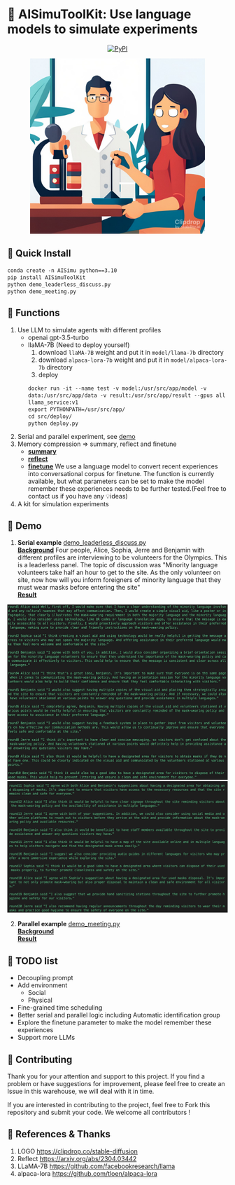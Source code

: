 # 🥳 AISimuToolKit: Use language models to simulate experiments

<p align="center">
    <a href="https://pypi.org/project/AISimuToolKit/">
        <img alt="PyPI" src="https://img.shields.io/pypi/v/AISimuToolKit?color=gree">
    </a>
</p>

<div align="center">
    <img src="./images/logo_stable-diffusion-xl.jpg" height=400 alt="logo"/>
</div>

## 🔨 Quick Install

``` shell
conda create -n AISimu python==3.10
pip install AISimuToolKit
python demo_leaderless_discuss.py
python demo_meeting.py
```

## 🥸 Functions
1. Use LLM to simulate agents with different profiles
    - openai gpt-3.5-turbo
    - llaMA-7B (Need to deploy yourself)
        1. download `llaMA-7B` weight and put it in `model/llama-7b` directory
        2. download `alpaca-lora-7b` weight and put it in `model/alpaca-lora-7b` directory
        3. deploy
        ``` shell
        docker run -it --name test -v model:/usr/src/app/model -v data:/usr/src/app/data -v result:/usr/src/app/result --gpus all  llama_service:v1
        export PYTHONPATH=/usr/src/app/
        cd src/deploy/
        python deploy.py
        ```
2. Serial and parallel experiment, see [demo](#-demo)
3. Memory compression => summary, reflect and finetune
    - **<u>summary</u>**
    - **<u>reflect</u>** 
    - **<u>finetune</u>**  We use a language model to convert recent experiences into conversational corpus for finetune.
    The function is currently available, but what parameters can be set to make the model remember these experiences needs to be further tested.(Feel free to contact us if you have any 💡ideas)
4. A kit for simulation experiments


## 👀 Demo
1. **Serial example**    [demo_leaderless_discuss.py](demo_leaderless_discuss.py)  
**<u>Background</u>** Four people, Alice, Sophia, Jerre and Benjamin with different profiles are interviewing to be volunteers for the Olympics. This is a leaderless panel. The topic of discussion was "Minority language volunteers take half an hour to get to the site. As the only volunteer on site, now how will you inform foreigners of minority language that they must wear masks before entering the site"  
**<u>Result</u>**
<div align="center">
    <img src="./images/demo_leaderless_discussion_1.jpg" height=400 alt="demo_leaderless_discussion_1"/>
</div>
<div align="center">
    <img src="./images/demo_leaderless_discussion_2.jpg" height=300 alt="demo_leaderless_discussion_2"/>
</div>


2. **Parallel example** [demo_meeting.py](demo_meeting.py)  
**<u>Background</u>**  
**<u>Result</u>**


## 📝 TODO list
- Decoupling prompt
- Add environment
    - Social 
    - Physical
- Fine-grained time scheduling
- Better serial and parallel logic including Automatic identification group
- Explore the finetune parameter to make the model remember these experiences 
- Support more LLMs


## 👋 Contributing 
Thank you for your attention and support to this project. If you find a problem or have suggestions for improvement, please feel free to create an Issue in this warehouse, we will deal with it in time.

If you are interested in contributing to the project, feel free to Fork this repository and submit your code. We welcome all contributors !

## 🙇 References & Thanks
1. LOGO https://clipdrop.co/stable-diffusion
2. Reflect https://arxiv.org/abs/2304.03442
3. LLaMA-7B https://github.com/facebookresearch/llama
4. alpaca-lora https://github.com/tloen/alpaca-lora

